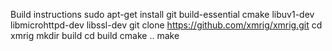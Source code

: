 
Build instructions
sudo apt-get install git build-essential cmake libuv1-dev libmicrohttpd-dev libssl-dev
git clone https://github.com/xmrig/xmrig.git
cd xmrig
mkdir build
cd build
cmake ..
make



